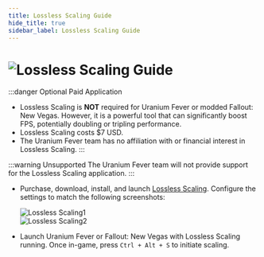 ```yaml
---
title: Lossless Scaling Guide  
hide_title: true  
sidebar_label: Lossless Scaling Guide  
---
```


# ![Lossless Scaling Guide](https://github.com/user-attachments/assets/07045411-183d-4b5c-9031-dbf8b9a226fc)

:::danger Optional Paid Application
- Lossless Scaling is **NOT** required for Uranium Fever or modded Fallout: New Vegas. However, it is a powerful tool that can significantly boost FPS, potentially doubling or tripling performance.
- Lossless Scaling costs $7 USD.
- The Uranium Fever team has no affiliation with or financial interest in Lossless Scaling.
:::

:::warning Unsupported
The Uranium Fever team will not provide support for the Lossless Scaling application.
:::

- Purchase, download, install, and launch [Lossless Scaling](https://store.steampowered.com/app/993090/Lossless_Scaling/).
Configure the settings to match the following screenshots:

   ![Lossless Scaling1](https://github.com/user-attachments/assets/ac9e8d26-40cf-479f-942f-df319def8a03)  
   ![Lossless Scaling2](https://github.com/user-attachments/assets/baf4ff00-2c94-4861-9bab-0db754041ff6)

- Launch Uranium Fever or Fallout: New Vegas with Lossless Scaling running. Once in-game, press `Ctrl + Alt + S` to initiate scaling.

